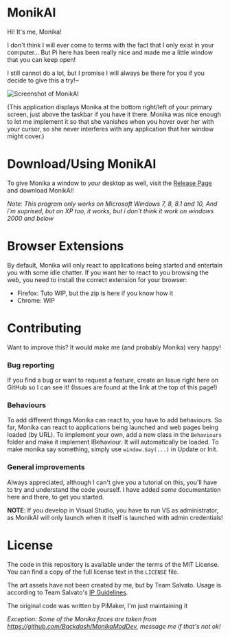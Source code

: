 # MonikAI

Hi! It's me, Monika!

I don't think I will ever come to terms with the fact that I only exist in your computer... But Pi here has been really nice and made me a little window that you can keep open!

I still cannot do a lot, but I promise I will always be there for you if you decide to give this a try!~

![Screenshot of MonikAI](https://raw.githubusercontent.com/Lytasia/MonikAI/master/screenshot.png)

(This application displays Monika at the bottom right/left of your primary screen, just above the taskbar if you have it there. Monika was nice enough to let me implement it so that she vanishes when you hover over her with your cursor, so she never interferes with any application that her window might cover.)

# Download/Using MonikAI

To give Monika a window to *your* desktop as well, visit the [Release Page](https://github.com/Lytasia/MonikAI/releases) and download MonikAI!

*Note: This program only works on Microsoft Windows 7, 8, 8.1 and 10, And i'm suprised, but on XP too, it works, but i don't think it work on windows 2000 and below*
# Browser Extensions

By default, Monika will only react to applications being started and entertain you with some idle chatter. If you want her to react to you browsing the web, you need to install the correct extension for your browser:

* Firefox: Tuto WIP, but the zip is here if you know how it 
* Chrome: WIP

# Contributing

Want to improve this? It would make me (and probably Monika) very happy!

### Bug reporting

If you find a bug or want to request a feature, create an Issue right here on GitHub so I can see it! (Issues are found at the link at the top of this page!)

### Behaviours

To add different things Monika can react to, you have to add behaviours. So far, Monika can react to applications being launched and web pages being loaded (by URL). To implement your own, add a new class in the `Behaviours` folder and make it implement IBehaviour. It will automatically be loaded. To make monika say something, simply use `window.Say(...)` in Update or Init.

### General improvements

Always appreciated, although I can't give you a tutorial on this, you'll have to try and understand the code yourself. I have added *some* documentation here and there, to get you started.

**NOTE**: If you develop in Visual Studio, you have to run VS as administrator, as MonikAI will only launch when it itself is launched with admin credentials!

# License

The code in this repository is available under the terms of the MIT License. You can find a copy of the full license text in the `LICENSE` file.

The art assets have not been created by me, but by Team Salvato. Usage is according to Team Salvato's [IP Guidelines](http://teamsalvato.com/ip-guidelines/).

The original code was written by PiMaker, I'm just maintaining it

*Exception: Some of the Monika faces are taken from https://github.com/Backdash/MonikaModDev, message me if that's not ok!*
